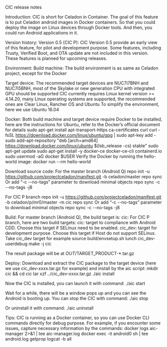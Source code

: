 CIC release notes

Introduction:
CIC is short for Celadon in Container. The goal of this feature is to put Celadon android images in Docker containers. So that you could deploy the image on Linux devices through Docker tools. And then, you could run Android applications in it.

Version history:
Version 0.5 (CIC P):
CIC Version 0.5 provide an early view of this feature, for pilot and development purpose. Some features, including Trusty, Verified Boot, and OTA update are not included in this version. These features is planned for upcoming releases.

Environment:
Build machine:
The build environment is as same as Celadon project, except for the Docker

Target device:
The recommended target devices are NUC7i7BNH and NUC7i5BNH, most of the Skylake or new generation CPU with integrated GPU should be supported
CIC currently requires Linux kernel version >= 4.14.20, many Linux operating systems are supported, the recommended ones are Clear Linux, Rancher OS and Ubuntu
To simplify the environment, here we use Ubuntu 16.04

Docker:
Both build machine and target device require Docker to be installed, here are the instructions for Ubuntu, refer to the Docker’s official document for details
    sudo apt-get install apt-transport-https ca-certificates curl
    curl -fsSL https://download.docker.com/linux/ubuntu/gpg | sudo apt-key add -
    sudo add-apt-repository "deb [arch=amd64] https://download.docker.com/linux/ubuntu $(lsb_release -cs) stable"
    sudo apt-get update
    sudo apt-get install -y docker-ce docker-ce-cli containerd.io
    sudo usermod -aG docker $USER
Verify the Docker by running the hello-world image:
    docker run --rm hello-world

Download source code:
For the master branch (Android Q)
    repo init -u https://github.com/projectceladon/manifest.git -b celadon/master
    repo sync
Or add “-c --no-tags” parameter to download minimal objects
    repo sync -c --no-tags -j8 

For CIC P branch
    repo init -u https://github.com/projectceladon/manifest.git -b celadon/p/mr0/master -m cic
    repo sync
Or add “-c --no-tags” parameter to download minimal objects
    repo sync -c --no-tags -j8 

Build:
For master branch (Android Q), the build target is:
    cic: 
For CIC P branch, here are two build targets:
    cic: target to compliance with Android CDD. Choose this target if SELinux need to be enabled. 
    cic_dev: target for development purpose. Choose this target if Host do not support SELinux. 
Take cic_dev target for example
    source build/envsetup.sh
    lunch cic_dev-userdebug
    make -j cic

The result package will be at $OUT/$TARGET_PRODUCT-*.tar.gz

Deploy:
Download and extract the CIC package to the target device (here we use cic_dev-xxxx.tar.gz for example) and install by the aic script:
    mkdir cic && cd cic
    tar xzf ../cic_dev-xxxx.tar.gz
    ./aic install

Now the CIC is installed, you can launch it with command:
    ./aic start

Wait for a while, there will be a window pops up and you can see the Android is booting up.
You can stop the CIC with command:
    ./aic stop

Or uninstall it with command:
    ./aic uninstall

Tips:
CIC is running as a Docker container, so you can use Docker CLI commands directly for debug purpose. For example, if you encounter some issues, capture necessary information by the commands:
    docker logs aic-manager 2>&1 | tee aic-manager.log
    docker exec -it android0 sh | tee android.log
    getprop
    logcat -b all
